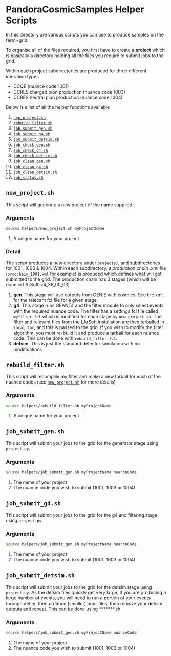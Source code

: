 PandoraCosmicSamples Helper Scripts
===================================
In this directory are various scripts you can use to produce samples on the fermi-grid.

To organise all of the files required, you first have to create a **project** which is 
basically a directory holding all the files you require to submit jobs to the grid.

Within each project subdirectories are produced for three different interation types
  - CCQE (nuance code 1001)
  - CCRES charged pion production (nuance code 1003)
  - CCRES neutral pion production (nuance code 1004)

Below is a list of all the helper functions available

1.  [`new_project.sh`](#new_projectsh) 
2.  [`rebuild_filter.sh`](#rebuild_filtersh) 
3.  [`job_submit_gen.sh`](#job_submit_gensh)
4.  [`job_submit_g4.sh`](#job_submit_g4sh)
5.  [`job_submit_detsim.sh`](#job_submit_detsimsh)
6.  [`job_check_gen.sh`](#job_check_gensh)
7.  [`job_check_g4.sh`](#job_check_g4sh)
8.  [`job_check_detsim.sh`](#job_check_detsimsh)
9.  [`job_clean_gen.sh`](#job_clean_gensh)
10. [`job_clean_g4.sh`](#job_cleab_g4sh)
11. [`job_clean_detsim.sh`](#job_clean_detsimsh)
12. [`job_status.sh`](#job_statussh)


`new_project.sh`
--------------
This script will generate a new project of the name supplied

### Arguments
```bash
source helpers/new_project.sh myProjectName
```
1. A unique name for your project

### Detail
The script produces a new directory under `projects/`, and subdirectories for 1001, 1003 & 1004.
Within each subdirectory, a *production chain* .xml file (`prodchain_1001.xml` for example) is produced 
which defines what will get submitted to the grid. The production chain has 3 stages (which will be done
in LArSoft-v4_36_00_03)

1. **gen**. This stage will use outputs from GENIE with cosmics. See the xml, for the relecant fcl file for a given stage
2. **g4**. This stage runs GEANT4 and the filter module to only select events with the required nuance code.
The filter has a settings fcl file called `myfilter.fcl` which is modified for each stage by `new_project.sh`.
The filter and relevant files from the LArSoft installation are then tarballed in `local.tar`, and this is passed to the grid.
If you wish to modify the filter algorithm, you must re-build it and produce a tarball for each nuance code. This can be done
with `rebuild_filter.fcl`.
3. **detsim**. This is just the standard detector simulation with no modifications



`rebuild_filter.sh`
-------------------
This script will recomplile my filter and make a new tarball for each of the nuance codes (see [`new_project.sh`](#new_projectsh) for more details)

### Arguments
```bash
source helpers/rebuild_filter.sh myProjectName
```
1. A unique name for your project



`job_submit_gen.sh`
-------------------
This script will submit your jobs to the grid for the generator stage using `project.py`.

### Arguments
```bash
source helpers/job_submit_gen.sh myProjectName nuanceCode
```
1. The name of your project
2. The nuance code you wish to submit (1001, 1003 or 1004)



`job_submit_g4.sh`
------------------
This script will submit your jobs to the grid for the g4 and filtering stage using `project.py`.

### Arguments
```bash
source helpers/job_submit_gen.sh myProjectName nuanceCode
```
1. The name of your project
2. The nuance code you wish to submit (1001, 1003 or 1004)



`job_submit_detsim.sh`
-------------------
This script will submit your jobs to the grid for the detsim stage using `project.py`.
As the detsim files quickly get very large, if you are producing a large number of events, you will need
to run a portion of your events through detim, then produce (smaller) pndr files, then remove your detsim outputs
and repeat. This can be done using *******.sh 

### Arguments
```bash
source helpers/job_submit_gen.sh myProjectName nuanceCode
```
1. The name of your project
2. The nuance code you wish to submit (1001, 1003 or 1004)
